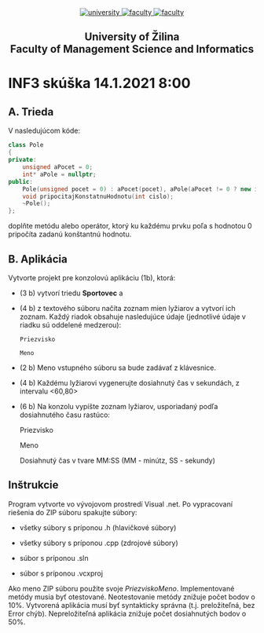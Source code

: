 ﻿<div align="center">
	<a href="https://www.uniza.sk/index.php/en/" target="_blank">
		<img src="https://img.shields.io/badge/university-University%20of%20Žilina-2B3A65.svg" alt="university">
	</a>
	<a href="https://www.fri.uniza.sk/en/" target="_blank">
		<img src="https://img.shields.io/badge/faculty-Faculty%20of%20Management%20Science%20and%20Informatics-FECE50.svg" alt="faculty">
	</a>
  <a href="https://vzdelavanie.uniza.sk/vzdelavanie/plany.php" target="_blank">
		<img src="https://img.shields.io/badge/program-Informatics-00a9e0.svg" alt="faculty">
	</a>
</div>

<h2 align="center">
	University of Žilina<br>Faculty of Management Science and Informatics
</h2>

# INF3 skúška 14.1.2021 8:00
## A. Trieda
V nasledujúcom kóde:
```cpp
class Pole
{
private:
	unsigned aPocet = 0;
	int* aPole = nullptr;
public:
	Pole(unsigned pocet = 0) : aPocet(pocet), aPole(aPocet != 0 ? new int[aPocet] : nullptr) {}
	void pripocitajKonstatnuHodnotu(int cislo);
	~Pole();
};
```
doplňte metódu alebo operátor, ktorý ku každému prvku poľa s hodnotou 0 pripočíta zadanú konštantnú hodnotu.

## B. Aplikácia
Vytvorte projekt pre konzolovú aplikáciu (1b), ktorá:

- (3 b) vytvorí triedu **Sportovec** a

- (4 b) z textového súboru načíta zoznam mien lyžiarov a vytvorí ich zoznam. Každý riadok obsahuje nasledujúce údaje (jednotlivé údaje v riadku sú oddelené medzerou):

      Priezvisko
      
      Meno

- (2 b) Meno vstupného súboru sa bude zadávať z klávesnice.

- (4 b) Každému lyžiarovi vygenerujte dosiahnutý čas v sekundách, z intervalu <60,80>

- (6 b) Na konzolu vypíšte zoznam lyžiarov, usporiadaný podľa dosiahnutého času rastúco:

	Priezvisko

	Meno

	Dosiahnutý čas v tvare MM:SS (MM - minútz, SS - sekundy)

## Inštrukcie
Program vytvorte vo vývojovom prostredí Visual .net. Po vypracovaní riešenia do ZIP súboru spakujte súbory:

- všetky súbory s príponou .h (hlavičkové súbory)

- všetky súbory s príponou .cpp (zdrojové súbory)

- súbor s príponou .sln

- súbor s príponou .vcxproj

Ako meno ZIP súboru použite svoje *PriezviskoMeno*. Implementované metódy musia byť otestované.
Neotestovanie metódy znižuje počet bodov o 10%. Vytvorená aplikácia musí byť syntakticky správna 
(t.j. preložiteľná, bez Error chýb). Nepreložiteľná aplikácia znižuje počet dosiahnutých bodov o 50%.